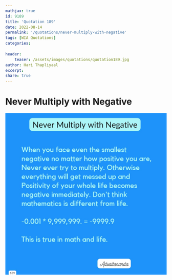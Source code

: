 ```yaml
---
mathjax: true
id: 9189
title: 'Quotation 189'
date: 2022-08-14
permalink: '/quotations/never-multiply-with-negative'
tags: [WIA Quotations] 
categories: 

header:
    teaser: /assets/images/quotations/quotation189.jpg
author: Hari Thapliyaal 
excerpt:
share: true 
---
```


# Never Multiply with Negative

![Never Multiply with Negative](/assets/images/quotations/quotation189.jpg)
